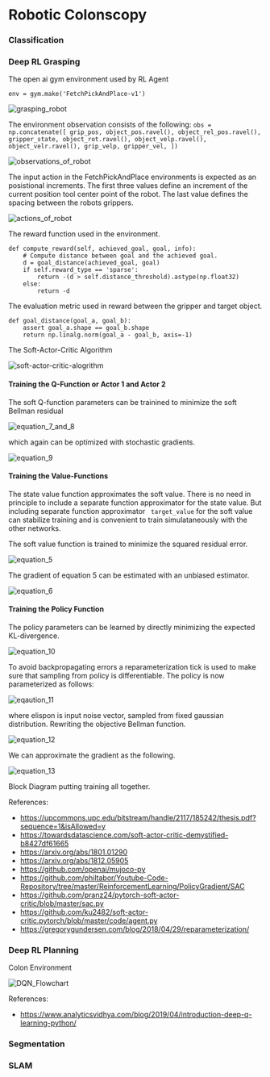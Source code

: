 # Robotic Colonscopy

### Classification ###

### Deep RL Grasping ###

The open ai gym environment used by RL Agent
```
env = gym.make('FetchPickAndPlace-v1')
```
![grasping_robot](/docs/grasping/axes_of_robot.png)

The environment observation consists of the following:
```obs = np.concatenate([ grip_pos, object_pos.ravel(), object_rel_pos.ravel(), gripper_state, object_rot.ravel(), object_velp.ravel(), object_velr.ravel(), grip_velp, gripper_vel, ])```

![observations_of_robot](/docs/grasping/observations_of_grasping_robot.png)

The input action in the FetchPickAndPlace environments is expected as an posistional increments. The first three values define an increment of the current position tool center point of the robot. The last value defines the spacing between the robots grippers.

![actions_of_robot](/docs/grasping/action_space_grasping.png)

The reward function used in the environment.
```
def compute_reward(self, achieved_goal, goal, info):
    # Compute distance between goal and the achieved goal.
    d = goal_distance(achieved_goal, goal)
    if self.reward_type == 'sparse':
        return -(d > self.distance_threshold).astype(np.float32)
    else:
        return -d
```

The evaluation metric used in reward between the gripper and target object.
```
def goal_distance(goal_a, goal_b):
    assert goal_a.shape == goal_b.shape
    return np.linalg.norm(goal_a - goal_b, axis=-1)
```

The Soft-Actor-Critic Algorithm

![soft-actor-critic-alogrithm](/docs/grasping/soft-actor-critic-algorithm.jpg)


#### Training the Q-Function or Actor 1 and Actor 2 ####

The soft Q-function parameters can be trainined to minimize the soft Bellman residual

![equation_7_and_8](/docs/grasping/equation1.jpg)

which again can be optimized with stochastic gradients.

![equation_9](/docs/grasping/equation2.jpg)

#### Training the Value-Functions ####

The state value function approximates the soft value. There is no need in principle to include a separate function approximator for the state value. But including separate function approximator ``` target_value``` for the soft value can stabilize training and is convenient to train simulataneously with the other networks.

The soft value function is trained to minimize the squared residual error.

![equation_5](/docs/grasping/equation3.jpg)

The gradient of equation 5 can be estimated with an unbiased estimator.

![equation_6](/docs/grasping/equation4.jpg)

#### Training the Policy Function ####

The policy parameters can be learned by directly minimizing the expected KL-divergence.

![equation_10](/docs/grasping/equation5.jpg)

To avoid backpropagating errors a reparameterization tick is used to make sure that sampling from policy is differentiable. The policy is now parameterized as follows:

![eqaution_11](/docs/grasping/equation6.jpg)

where elispon is input noise vector, sampled from fixed gaussian distribution. Rewriting the objective Bellman function.

![equation_12](/docs/grasping/equation7.jpg)

We can approximate the gradient as the following.

![equation_13]('/docs/grasping/equation8.jpg')

Block Diagram putting training all together.


References:
- https://upcommons.upc.edu/bitstream/handle/2117/185242/thesis.pdf?sequence=1&isAllowed=y
- https://towardsdatascience.com/soft-actor-critic-demystified-b8427df61665
- https://arxiv.org/abs/1801.01290
- https://arxiv.org/abs/1812.05905
- https://github.com/openai/mujoco-py
- https://github.com/philtabor/Youtube-Code-Repository/tree/master/ReinforcementLearning/PolicyGradient/SAC
- https://github.com/pranz24/pytorch-soft-actor-critic/blob/master/sac.py
- https://github.com/ku2482/soft-actor-critic.pytorch/blob/master/code/agent.py
- https://gregorygundersen.com/blog/2018/04/29/reparameterization/


### Deep RL Planning ###

Colon Environment 

![DQN_Flowchart]('/docs/planning/program_flow_chart.png)

References:
- https://www.analyticsvidhya.com/blog/2019/04/introduction-deep-q-learning-python/


### Segmentation ###

### SLAM ###